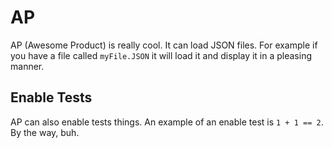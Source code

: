 # AP

AP (Awesome Product) is really cool. It can load JSON files. For example if you have a file called `myFile.JSON` it will load it and display it in a pleasing manner.

## Enable Tests

AP can also enable tests things. An example of an enable test is `1 + 1 == 2`. By the way, buh.